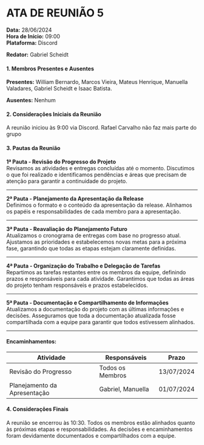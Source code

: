 # ATA DE REUNIÃO 5

**Data:** 28/06/2024  
**Hora de Início:** 09:00  
**Plataforma:** Discord

**Redator:** Gabriel Scheidt

#### 1. Membros Presentes e Ausentes

**Presentes:** William Bernardo, Marcos Vieira, Mateus Henrique, Manuella Valadares, Gabriel Scheidt e Isaac Batista.

**Ausentes:** Nenhum

#### 2. Considerações Iniciais da Reunião

A reunião iniciou às 9:00 via Discord.
Rafael Carvalho não faz mais parte do grupo

#### 3. Pautas da Reunião

**1ª Pauta - Revisão do Progresso do Projeto**  
Revisamos as atividades e entregas concluídas até o momento. Discutimos o que foi realizado e identificamos pendências e áreas que precisam de atenção para garantir a continuidade do projeto.

***

**2ª Pauta - Planejamento da Apresentação da Release**  
Definimos o formato e o conteúdo da apresentação da release. Alinhamos os papéis e responsabilidades de cada membro para a apresentação.

***

**3ª Pauta - Reavaliação do Planejamento Futuro**  
Atualizamos o cronograma de entregas com base no progresso atual. Ajustamos as prioridades e estabelecemos novas metas para a próxima fase, garantindo que todas as etapas estejam claramente definidas.

***

**4ª Pauta - Organização do Trabalho e Delegação de Tarefas**  
Repartimos as tarefas restantes entre os membros da equipe, definindo prazos e responsáveis para cada atividade. Garantimos que todas as áreas do projeto tenham responsáveis e prazos estabelecidos.

***

**5ª Pauta - Documentação e Compartilhamento de Informações**  
Atualizamos a documentação do projeto com as últimas informações e decisões. Asseguramos que toda a documentação atualizada fosse compartilhada com a equipe para garantir que todos estivessem alinhados.

***

#### Encaminhamentos:

| Atividade                           | Responsáveis                  | Prazo      |
|-------------------------------------|-------------------------------|------------|
| Revisão do Progresso                | Todos os Membros              | 13/07/2024 |
| Planejamento da Apresentação        | Gabriel, Manuella           | 01/07/2024 |

#### 4. Considerações Finais

A reunião se encerrou às 10:30. Todos os membros estão alinhados quanto às próximas etapas e responsabilidades. As decisões e encaminhamentos foram devidamente documentados e compartilhados com a equipe.
